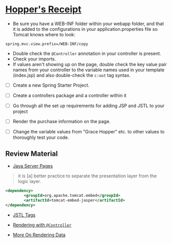 # [Hopper's Receipt](https://login.codingdojo.com/m/315/9532/64747)

- Be sure you have a WEB-INF folder within your webapp folder, and that it is added to the configurations in your application.properties file so Tomcat knows where to look:

```
spring.mvc.view.prefix=/WEB-INF/copy
```

- Double check the `@Controller` annotation in your controller is present.
- Check your imports.
- If values aren't showing up on the page, double check the key value pair names from your controller to the variable names used in your template (index.jsp) and also double-check the `c:out` tag syntax.

- [ ] Create a new Spring Starter Project.

- [ ] Create a controllers package and a controller within it

- [ ] Go through all the set up requirements for adding JSP and JSTL to your project

- [ ] Render the purchase information on the page.

- [ ] Change the variable values from "Grace Hopper" etc. to other values to thoroughly test your code.

## Review Material

- [Java Server Pages](https://login.codingdojo.com/m/315/9532/64276)

> it is [a] better practice to separate the presentation layer from the logic layer.

```xml
<dependency>
        <groupId>org.apache.tomcat.embed</groupId>
        <artifactId>tomcat-embed-jasper</artifactId>
</dependency>


```
- [JSTL Tags](https://login.codingdojo.com/m/315/9532/64553)


- [Rendering with `@Controller`](https://login.codingdojo.com/m/315/9532/64278)


- [More On Rendering Data](https://login.codingdojo.com/m/315/9532/64279)